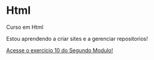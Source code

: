 # Html
 Curso em Html

Estou aprendendo a criar sites e a gerenciar repositorios!  

<a href="https://kyzna.github.io/Html/modulo 2/RESOLVENDO D010/ex010" target=_blank>Acesse o exercicio 10 do Segundo Modulo!<a>